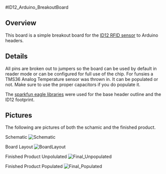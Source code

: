 #ID12_Arduino_BreakoutBoard

## Overview
This board is a simple breakout board for the [ID12 RFID sensor](https://www.sparkfun.com/products/11827) to Arduino headers. 

## Details
All pins are broken out to jumpers so the board can be used by default in reader mode or can be configured for full use of the chip. For funsies a TMS36 Analog Temperature sensor was thrown in. It can be populated or not. Make sure to use the proper capacitors if you do populate it. 

The [sparkfun eagle libraries](https://github.com/sparkfun/SparkFun-Eagle-Libraries) were used for the base header outline and the ID12 footprint. 

## Pictures
The following are pictures of both the schamic and the finished product. 

Schematic
![Schematic](https://github.com/BlackstoneEngineering/eagle/blob/master/ID12_Arduino_BreakoutBoard/Schematic.png)

Board Layout
![BoardLayout](https://github.com/BlackstoneEngineering/eagle/blob/master/ID12_Arduino_BreakoutBoard/BoardLayout.png)

Finished Product Unpolulated
![Final_Unpopulated](https://github.com/BlackstoneEngineering/eagle/blob/master/ID12_Arduino_BreakoutBoard/picture_pcb.jpg)

Finished Product Populated
![Final_Populated](https://github.com/BlackstoneEngineering/eagle/blob/master/ID12_Arduino_BreakoutBoard/picture_pcb%2Bsensor.jpg)